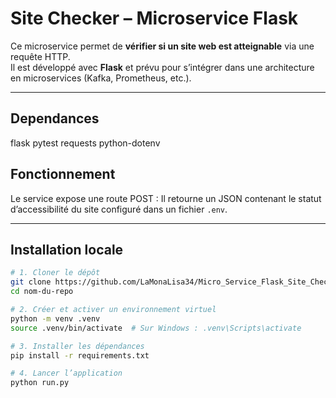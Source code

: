# Site Checker – Microservice Flask



Ce microservice permet de **vérifier si un site web est atteignable** via une requête HTTP.  
Il est développé avec **Flask** et prévu pour s’intégrer dans une architecture en microservices (Kafka, Prometheus, etc.).

---   


## Dependances
flask
pytest
requests
python-dotenv

## Fonctionnement

Le service expose une route POST :
Il retourne un JSON contenant le statut d’accessibilité du site configuré dans un fichier `.env`.

---

## Installation locale

```bash
# 1. Cloner le dépôt
git clone https://github.com/LaMonaLisa34/Micro_Service_Flask_Site_Checker.git
cd nom-du-repo

# 2. Créer et activer un environnement virtuel
python -m venv .venv  
source .venv/bin/activate  # Sur Windows : .venv\Scripts\activate

# 3. Installer les dépendances
pip install -r requirements.txt

# 4. Lancer l’application
python run.py